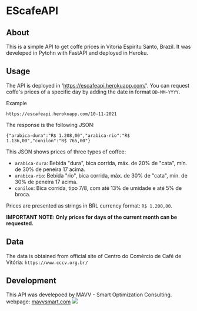 # EScafeAPI

## About
This is a simple API to get coffe prices in Vitoria Espiritu Santo, Brazil. It was develeped in Pytohn with FastAPI and deployed in Heroku.

## Usage
The API is deployed in 'https://escafeapi.herokuapp.com/'. You can request coffe's prices of a specific day by adding the date in format `DD-MM-YYYY`.

Example
```
https://escafeapi.herokuapp.com/10-11-2021
```

The response is the following JSON:
```
{"arabica-dura":"R$ 1.208,00","arabica-rio":"R$ 1.136,00","conilon":"R$ 765,00"}
```

This JSON shows prices of three types of coffee:

* `arabica-dura`: Bebida "dura", bica corrida, máx. de 20% de "cata", mín. de 30% de peneira 17 acima.
* `arabica-rio`: Bebida "rio", bica corrida, máx. de 30% de "cata", mín. de 30% de peneira 17 acima.
* `conilon`: Bica corrida, tipo 7/8, com até 13% de umidade e até 5% de broca.

Prices are presented as strings in BRL currency format: `R$ 1.200,00`.

**IMPORTANT NOTE: Only prices for days of the current month can be requested.**

## Data

The data is obtained from official site of Centro do Comércio de Café de Vitória: `https://www.cccv.org.br/`


## Development

This API was develepoed by MAVV - Smart Optimization Consulting.
webpage: [mavvsmart.com](https://mavvsmart.com/)
![](https://mavvsmart.com/wp-content/uploads/2021/11/logo_black2-300x100.png)
